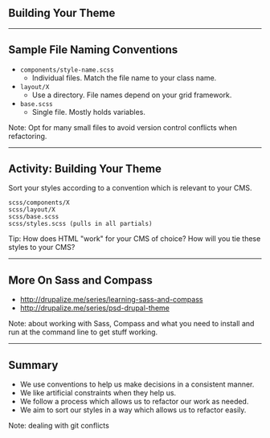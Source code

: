 ## Building Your Theme

----------
## Sample File Naming Conventions

- ``components/style-name.scss``
  - Individual files. Match the file name to your class name.
- ``layout/X``
  - Use a directory. File names depend on your grid framework.
- ``base.scss``
  - Single file. Mostly holds variables.

Note: Opt for many small files to avoid version control conflicts when refactoring.

-----------
## Activity: Building Your Theme

Sort your styles according to a convention which is relevant to your CMS.

````
scss/components/X
scss/layout/X
scss/base.scss
scss/styles.scss (pulls in all partials)
````

Tip: How does HTML "work" for your CMS of choice? How will you tie these styles to your CMS?

-----------
## More On Sass and Compass

- http://drupalize.me/series/learning-sass-and-compass
- http://drupalize.me/series/psd-drupal-theme


Note: about working with Sass, Compass and what you need to install and run at the command line to get stuff working.

-----------
## Summary

- We use conventions to help us make decisions in a consistent manner.
- We like artificial constraints when they help us.
- We follow a process which allows us to refactor our work as needed.
- We aim to sort our styles in a way which allows us to refactor easily.

Note: dealing with git conflicts